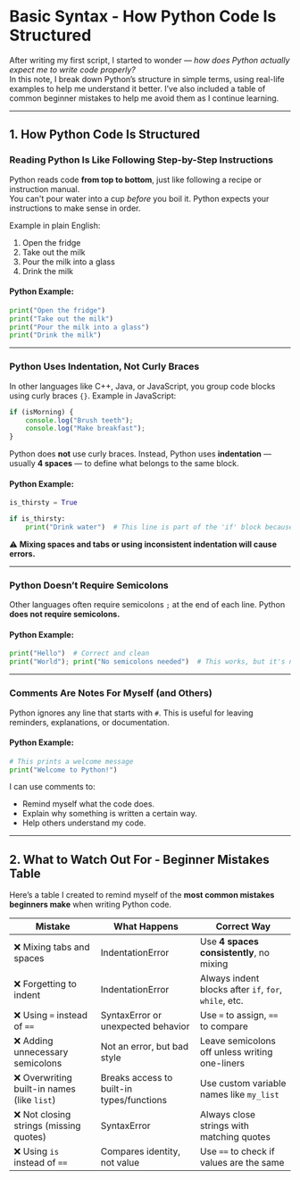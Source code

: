 # **Basic Syntax - How Python Code Is Structured**

After writing my first script, I started to wonder — *how does Python actually expect me to write code properly?*  
In this note, I break down Python’s structure in simple terms, using real-life examples to help me understand it better. 
I’ve also included a table of common beginner mistakes to help me avoid them as I continue learning.

---

## **1. How Python Code Is Structured**

### **Reading Python Is Like Following Step-by-Step Instructions**

Python reads code **from top to bottom**, just like following a recipe or instruction manual.  
You can't pour water into a cup *before* you boil it. Python expects your instructions to make sense in order. 

Example in plain English:
1. Open the fridge
2. Take out the milk
3. Pour the milk into a glass
4. Drink the milk

#### Python Example:
```python
print("Open the fridge")
print("Take out the milk")
print("Pour the milk into a glass")
print("Drink the milk")
```

---
### **Python Uses Indentation, Not Curly Braces**

In other languages like C++, Java, or JavaScript, you group code blocks using curly braces `{}`.
Example in JavaScript:
```javascript
if (isMorning) {
    console.log("Brush teeth");
    console.log("Make breakfast");
}
```
Python does **not** use curly braces.
Instead, Python uses **indentation** — usually **4 spaces** — to define what belongs to the same block.

#### Python Example:
```python
is_thirsty = True

if is_thirsty:
    print("Drink water")  # This line is part of the 'if' block because it is indented
```
⚠️ **Mixing spaces and tabs or using inconsistent indentation will cause errors.**

---
### **Python Doesn’t Require Semicolons**

Other languages often require semicolons `;` at the end of each line.
Python **does not require semicolons.**

#### Python Example:
```python
print("Hello")  # Correct and clean
print("World"); print("No semicolons needed")  # This works, but it's not recommended
```
---
### **Comments Are Notes For Myself (and Others)**

Python ignores any line that starts with `#`.
This is useful for leaving reminders, explanations, or documentation.

#### Python Example:
```python
# This prints a welcome message
print("Welcome to Python!")
```
I can use comments to:
- Remind myself what the code does.
- Explain why something is written a certain way.
- Help others understand my code.

---
## **2. What to Watch Out For - Beginner Mistakes Table**

Here’s a table I created to remind myself of the **most common mistakes beginners make** when writing Python code.

| **Mistake** | **What Happens** | **Correct Way** |
| --- | --- | --- |
| ❌ Mixing tabs and spaces | IndentationError | Use **4 spaces consistently**, no mixing |
| ❌ Forgetting to indent | IndentationError | Always indent blocks after `if`, `for`, `while`, etc. |
| ❌ Using `=` instead of `==` | SyntaxError or unexpected behavior | Use `=` to assign, `==` to compare |
| ❌ Adding unnecessary semicolons | Not an error, but bad style | Leave semicolons off unless writing one-liners |
| ❌ Overwriting built-in names (like `list`) | Breaks access to built-in types/functions | Use custom variable names like `my_list` |
| ❌ Not closing strings (missing quotes) | SyntaxError | Always close strings with matching quotes |
| ❌ Using `is` instead of `==` | Compares identity, not value | Use `==` to check if values are the same |



